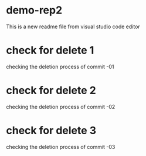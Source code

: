 # demo-rep2

This is a new readme file from visual studio code editor

# check for delete 1 
checking the deletion process of commit -01

# check for delete 2
checking the deletion process of commit -02

# check for delete 3 
checking the deletion process of commit -03